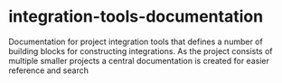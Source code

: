 # integration-tools-documentation
Documentation for project integration tools that defines a number of building blocks for constructing integrations. As the project consists of multiple smaller projects a central documentation is created for easier reference and search
